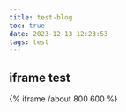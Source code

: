 ```yaml
---
title: test-blog
toc: true
date: 2023-12-13 12:23:53
tags: test
---
```

## iframe test
{% iframe /about 800 600 %}